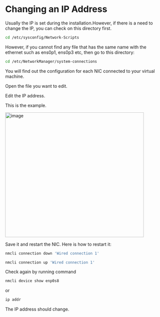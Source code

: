 # Changing an IP Address

Usually the IP is set during the installation.However, if there is a need to change the IP, you can check on this directory first.

```bash
cd /etc/sysconfig/Network-Scripts
```

However, if you cannot find any file that has the same name with the ethernet such as ens0p1, ens0p3 etc, then go to this directory:

```bash
cd /etc/NetworkManager/system-connections
```

You will find out the configuration for each NIC connected to your virtual machine.

Open the file you want to edit.

Edit the IP address.

This is the example.

<img width="443" height="400" alt="image" src="https://github.com/user-attachments/assets/a6f24984-fa95-4ab7-8db0-9291310a2e59" />




Save it and restart the NIC. Here is how to restart it:

```bash
nmcli connection down 'Wired connection 1'
```

```bash
nmcli connection up 'Wired connection 1'
```

Check again by running command

```bash
nmcli device show enp0s8
```

or

```bash
ip addr
```

The IP address should change.

